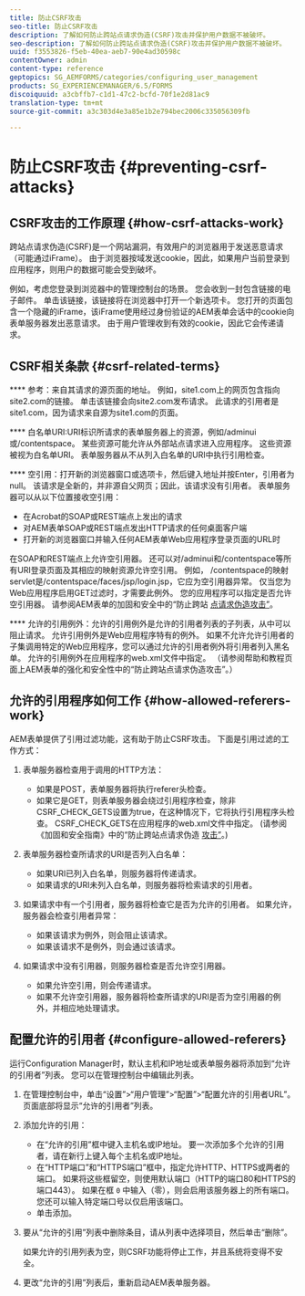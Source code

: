 ```yaml
---
title: 防止CSRF攻击
seo-title: 防止CSRF攻击
description: 了解如何防止跨站点请求伪造(CSRF)攻击并保护用户数据不被破坏。
seo-description: 了解如何防止跨站点请求伪造(CSRF)攻击并保护用户数据不被破坏。
uuid: f3553826-f5eb-40ea-aeb7-90e4ad30598c
contentOwner: admin
content-type: reference
geptopics: SG_AEMFORMS/categories/configuring_user_management
products: SG_EXPERIENCEMANAGER/6.5/FORMS
discoiquuid: a3cbffb7-c1d1-47c2-bcfd-70f1e2d81ac9
translation-type: tm+mt
source-git-commit: a3c303d4e3a85e1b2e794bec2006c335056309fb

---
```



# 防止CSRF攻击 {#preventing-csrf-attacks}

## CSRF攻击的工作原理 {#how-csrf-attacks-work}

跨站点请求伪造(CSRF)是一个网站漏洞，有效用户的浏览器用于发送恶意请求（可能通过iFrame）。 由于浏览器按域发送cookie，因此，如果用户当前登录到应用程序，则用户的数据可能会受到破坏。

例如，考虑您登录到浏览器中的管理控制台的场景。 您会收到一封包含链接的电子邮件。 单击该链接，该链接将在浏览器中打开一个新选项卡。 您打开的页面包含一个隐藏的iFrame，该iFrame使用经过身份验证的AEM表单会话中的cookie向表单服务器发出恶意请求。 由于用户管理收到有效的cookie，因此它会传递请求。

## CSRF相关条款 {#csrf-related-terms}

**** 参考：来自其请求的源页面的地址。 例如，site1.com上的网页包含指向site2.com的链接。 单击该链接会向site2.com发布请求。 此请求的引用者是site1.com，因为请求来自源为site1.com的页面。

**** 白名单URI:URI标识所请求的表单服务器上的资源，例如/adminui或/contentspace。 某些资源可能允许从外部站点请求进入应用程序。 这些资源被视为白名单URI。 表单服务器从不从列入白名单的URI中执行引用检查。

**** 空引用：打开新的浏览器窗口或选项卡，然后键入地址并按Enter，引用者为null。 该请求是全新的，并非源自父网页；因此，该请求没有引用者。 表单服务器可以从以下位置接收空引用：

* 在Acrobat的SOAP或REST端点上发出的请求
* 对AEM表单SOAP或REST端点发出HTTP请求的任何桌面客户端
* 打开新的浏览器窗口并输入任何AEM表单Web应用程序登录页面的URL时

在SOAP和REST端点上允许空引用器。 还可以对/adminui和/contentspace等所有URI登录页面及其相应的映射资源允许空引用。 例如， /contentspace的映射servlet是/contentspace/faces/jsp/login.jsp，它应为空引用器异常。 仅当您为Web应用程序启用GET过滤时，才需要此例外。 您的应用程序可以指定是否允许空引用器。 请参阅AEM表单的加固和安全中的“防止跨站 [点请求伪造攻击”](https://help.adobe.com/en_US/livecycle/11.0/HardeningSecurity/index.html)。

**** 允许的引用例外：允许的引用例外是允许的引用者列表的子列表，从中可以阻止请求。 允许引用例外是Web应用程序特有的例外。 如果不允许允许引用者的子集调用特定的Web应用程序，您可以通过允许的引用者例外将引用者列入黑名单。 允许的引用例外在应用程序的web.xml文件中指定。 （请参阅帮助和教程页面上AEM表单的强化和安全性中的“防止跨站点请求伪造攻击”。）

## 允许的引用程序如何工作 {#how-allowed-referers-work}

AEM表单提供了引用过滤功能，这有助于防止CSRF攻击。 下面是引用过滤的工作方式：

1. 表单服务器检查用于调用的HTTP方法：

   * 如果是POST，表单服务器将执行referer头检查。
   * 如果它是GET，则表单服务器会绕过引用程序检查，除非CSRF_CHECK_GETS设置为true，在这种情况下，它将执行引用程序头检查。 CSRF_CHECK_GETS在应用程序的web.xml文件中指定。 (请参阅《加固和安全指南》中的“防止跨站点请求伪造 [攻击”](https://help.adobe.com/en_US/livecycle/11.0/HardeningSecurity/index.html)。)

1. 表单服务器检查所请求的URI是否列入白名单：

   * 如果URI已列入白名单，则服务器将传递请求。
   * 如果请求的URI未列入白名单，则服务器将检索请求的引用者。

1. 如果请求中有一个引用者，服务器将检查它是否为允许的引用者。 如果允许，服务器会检查引用者异常：

   * 如果该请求为例外，则会阻止该请求。
   * 如果该请求不是例外，则会通过该请求。

1. 如果请求中没有引用器，则服务器检查是否允许空引用器。

   * 如果允许空引用，则会传递请求。
   * 如果不允许空引用器，服务器将检查所请求的URI是否为空引用器的例外，并相应地处理请求。

## 配置允许的引用者 {#configure-allowed-referers}

运行Configuration Manager时，默认主机和IP地址或表单服务器将添加到“允许的引用者”列表。 您可以在管理控制台中编辑此列表。

1. 在管理控制台中，单击“设置”>“用户管理”>“配置”>“配置允许的引用者URL”。页面底部将显示“允许的引用者”列表。
1. 添加允许的引用：

   * 在“允许的引用”框中键入主机名或IP地址。 要一次添加多个允许的引用者，请在新行上键入每个主机名或IP地址。
   * 在“HTTP端口”和“HTTPS端口”框中，指定允许HTTP、HTTPS或两者的端口。 如果将这些框留空，则使用默认端口（HTTP的端口80和HTTPS的端口443）。 如果在框 `0` 中输入（零），则会启用该服务器上的所有端口。 您还可以输入特定端口号以仅启用该端口。
   * 单击添加。

1. 要从“允许的引用”列表中删除条目，请从列表中选择项目，然后单击“删除”。

   如果允许的引用列表为空，则CSRF功能将停止工作，并且系统将变得不安全。

1. 更改“允许的引用”列表后，重新启动AEM表单服务器。

